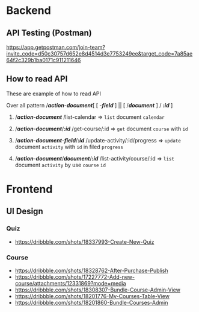 # Backend
## API Testing (Postman)
https://app.getpostman.com/join-team?invite_code=d50c30757d652e8d4514d3e7753249ee&target_code=7a85ae64f2c329b1ba0171c911211646
## How to read API
These are example of how to read API

Over all pattern
/***action***-***document***\[ \[ -***field*** \] || \[ /***document*** \] / ***:id*** \]

1. /***action***-***document***
/list-calendar => `list` document `calendar`

2. /***action***-***document***/***:id***
/get-course/:id => `get` document `course` with `id`

3. /***action***-***document***-***field***/***:id***
/update-activity/:id/progress => `update` document `activity` with `id` in filed `progress` 

4. /***action***-***document***/***document***/***:id***
/list-activity/course/:id => `list` document `activity` by use `course` `id`


# Frontend
## UI Design
### Quiz
- https://dribbble.com/shots/18337993-Create-New-Quiz
### Course
- https://dribbble.com/shots/18328762-After-Purchase-Publish 
- https://dribbble.com/shots/17227772-Add-new-course/attachments/12331869?mode=media
- https://dribbble.com/shots/18308307-Bundle-Course-Admin-View
- https://dribbble.com/shots/18201776-My-Courses-Table-View
- https://dribbble.com/shots/18201860-Bundle-Courses-Admin
